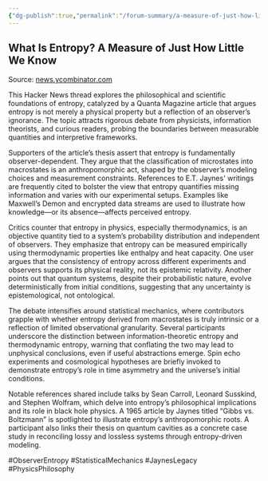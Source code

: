```yaml
---
{"dg-publish":true,"permalink":"/forum-summary/a-measure-of-just-how-little-we-know/","title":"What is entropy? A measure of just how little we know (quantamagazine.org)","tags":["forum","summary"],"created":"2025-07-06T11:05:51.950+07:00","updated":"2025-08-07T06:03:07.638+07:00"}
---
```



## What Is Entropy? A Measure of Just How Little We Know  

Source: [news.ycombinator.com](https://news.ycombinator.com/item?id=42415386)

This Hacker News thread explores the philosophical and scientific foundations of entropy, catalyzed by a Quanta Magazine article that argues entropy is not merely a physical property but a reflection of an observer’s ignorance. The topic attracts rigorous debate from physicists, information theorists, and curious readers, probing the boundaries between measurable quantities and interpretive frameworks.

Supporters of the article’s thesis assert that entropy is fundamentally observer-dependent. They argue that the classification of microstates into macrostates is an anthropomorphic act, shaped by the observer’s modeling choices and measurement constraints. References to E.T. Jaynes' writings are frequently cited to bolster the view that entropy quantifies missing information and varies with our experimental setups. Examples like Maxwell’s Demon and encrypted data streams are used to illustrate how knowledge—or its absence—affects perceived entropy.

Critics counter that entropy in physics, especially thermodynamics, is an objective quantity tied to a system’s probability distribution and independent of observers. They emphasize that entropy can be measured empirically using thermodynamic properties like enthalpy and heat capacity. One user argues that the consistency of entropy across different experiments and observers supports its physical reality, not its epistemic relativity. Another points out that quantum systems, despite their probabilistic nature, evolve deterministically from initial conditions, suggesting that any uncertainty is epistemological, not ontological.

The debate intensifies around statistical mechanics, where contributors grapple with whether entropy derived from macrostates is truly intrinsic or a reflection of limited observational granularity. Several participants underscore the distinction between information-theoretic entropy and thermodynamic entropy, warning that conflating the two may lead to unphysical conclusions, even if useful abstractions emerge. Spin echo experiments and cosmological hypotheses are briefly invoked to demonstrate entropy’s role in time asymmetry and the universe’s initial conditions.

Notable references shared include talks by Sean Carroll, Leonard Susskind, and Stephen Wolfram, which delve into entropy’s philosophical implications and its role in black hole physics. A 1965 article by Jaynes titled “Gibbs vs. Boltzmann” is spotlighted to illustrate entropy’s anthropomorphic roots. A participant also links their thesis on quantum cavities as a concrete case study in reconciling lossy and lossless systems through entropy-driven modeling.

#ObserverEntropy #StatisticalMechanics #JaynesLegacy #PhysicsPhilosophy
